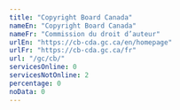```yaml
---
title: "Copyright Board Canada"
nameEn: "Copyright Board Canada"
nameFr: "Commission du droit d’auteur"
urlEn: "https://cb-cda.gc.ca/en/homepage"
urlFr: "https://cb-cda.gc.ca/fr"
url: "/gc/cb/"
servicesOnline: 0
servicesNotOnline: 2
percentage: 0
noData: 0
---
```

